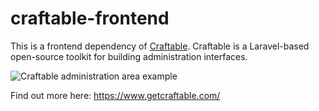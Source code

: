 # craftable-frontend
This is a frontend dependency of [Craftable](https://github.com/BRACKETS-by-TRIAD/craftable). Craftable is a Laravel-based open-source toolkit for building administration interfaces.

![Craftable administration area example](https://docs.getcraftable.com/assets/posts-crud.png)

Find out more here: https://www.getcraftable.com/